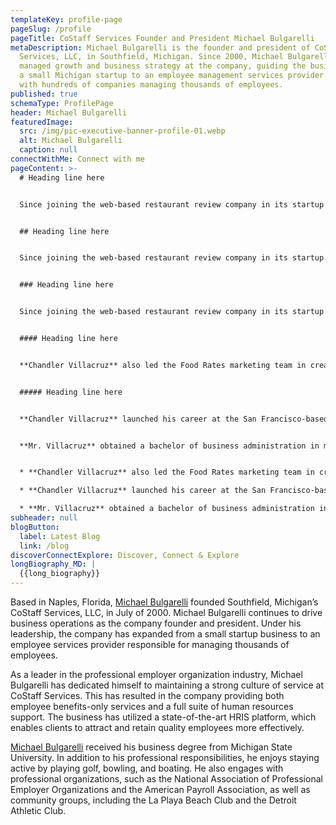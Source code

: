 ```yaml
---
templateKey: profile-page
pageSlug: /profile
pageTitle: CoStaff Services Founder and President Michael Bulgarelli
metaDescription: Michael Bulgarelli is the founder and president of CoStaff
  Services, LLC, in Southfield, Michigan. Since 2000, Michael Bulgarelli has
  managed growth and business strategy at the company, guiding the business from
  a small Michigan startup to an employee management services provider working
  with hundreds of companies managing thousands of employees.
published: true
schemaType: ProfilePage
header: Michael Bulgarelli
featuredImage:
  src: /img/pic-executive-banner-profile-01.webp
  alt: Michael Bulgarelli
  caption: null
connectWithMe: Connect with me
pageContent: >-
  # Heading line here


  Since joining the web-based restaurant review company in its startup phase, **Chandler Villacruz** has spearheaded market research activities that have allowed the firm to build effective advertising campaigns and achieve sound business growth.


  ## Heading line here


  Since joining the web-based restaurant review company in its startup phase, **Chandler Villacruz** has spearheaded market research activities that have allowed the firm to build effective advertising campaigns and achieve sound business growth.


  ### Heading line here


  Since joining the web-based restaurant review company in its startup phase, **Chandler Villacruz** has spearheaded market research activities that have allowed the firm to build effective advertising campaigns and achieve sound business growth.


  #### Heading line here


  **Chandler Villacruz** also led the Food Rates marketing team in creating a successful *user rewards program* that boosted online signups by 10,000 accounts in its first 30 days. For his achievements in his field, the [San Francisco Business Times](file:///home/surajit/Downloads/executives%20(2)/executives/profile.html#) recognized him as one of its “40 Under 40” *business leaders* in 2014.


  ##### Heading line here


  **Chandler Villacruz** launched his career at the San Francisco-based Healthy Living. After only six years with the firm, he advanced from his position of marketing associate to the role of marketing director.


  **Mr. Villacruz** obtained a bachelor of business administration in marketing from the Mays Business School at Texas A&M University, where he pursued the Advertising Strategy career track. Subsequently, he earned a master of science in marketing at the University of Southern California.


  * **Chandler Villacruz** also led the Food Rates marketing team in creating a successful *user rewards program* that boosted online signups by 10,000 accounts in its first 30 days. For his achievements in his field, the [San Francisco Business Times](file:///home/surajit/Downloads/executives%20(2)/executives/profile.html#) recognized him as one of its “40 Under 40” *business leaders* in 2014.

  * **Chandler Villacruz** launched his career at the San Francisco-based Healthy Living. After only six years with the firm, he advanced from his position of marketing associate to the role of marketing director.

  * **Mr. Villacruz** obtained a bachelor of business administration in marketing from the Mays Business School at Texas A&M University, where he pursued the Advertising Strategy career track. Subsequently, he earned a master of science in marketing at the University of Southern California.
subheader: null
blogButton:
  label: Latest Blog
  link: /blog
discoverConnectExplore: Discover, Connect & Explore
longBiography_MD: |
  {{long_biography}}
---
```

Based in Naples, Florida, [Michael Bulgarelli](https://www.flickr.com/photos/202157271@N04) founded Southfield, Michigan’s CoStaff Services, LLC, in July of 2000. Michael Bulgarelli continues to drive business operations as the company founder and president. Under his leadership, the company has expanded from a small startup business to an employee services provider responsible for managing thousands of employees.

As a leader in the professional employer organization industry, Michael Bulgarelli has dedicated himself to maintaining a strong culture of service at CoStaff Services. This has resulted in the company providing both employee benefits-only services and a full suite of human resources support. The business has utilized a state-of-the-art HRIS platform, which enables clients to attract and retain quality employees more effectively.

[Michael Bulgarelli](https://medium.com/@michaelbulgarelli/about) received his business degree from Michigan State University. In addition to his professional responsibilities, he enjoys staying active by playing golf, bowling, and boating. He also engages with professional organizations, such as the National Association of Professional Employer Organizations and the American Payroll Association, as well as community groups, including the La Playa Beach Club and the Detroit Athletic Club.
